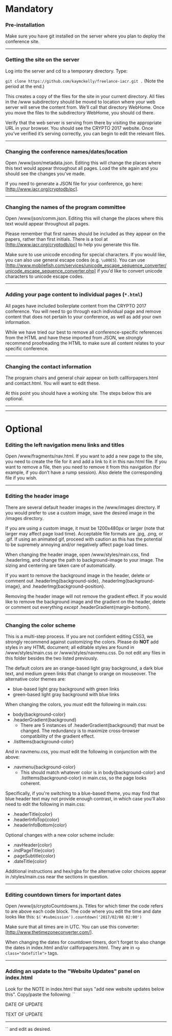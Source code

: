 # Mandatory
### Pre-installation
Make sure you have git installed on the server where you plan to deploy the conference site.

___

### Getting the site on the server
Log into the server and cd to a temporary directory. Type:

``git clone https://github.com/kaymckelly/freelance-iacr.git .`` (Note the period at the end.)

This creates a copy of the files for the site in your current directory. All files in the /www subdirectory should be moved to location where your web server will serve the content from. We’ll call that directory WebHome. Once you move the files to the subdirectory WebHome, you should cd there.

Verify that the web server is serving from there by visiting the appropriate URL in your browser. You should see the CRYPTO 2017 website. Once you’ve verified it’s serving correctly, you can begin to edit the relevant files.

___

### Changing the conference names/dates/location
Open /www/json/metadata.json. Editing this will change the places where this text would appear throughout all pages. Load the site again and you should see the changes you’ve made.

If you need to generate a JSON file for your conference, go here: [http://www.iacr.org/cryptodb/pc].

___

### Changing the names of the program committee
Open /www/json/comm.json. Editing this will change the places where this text would appear throughout all pages.

Please remember that first names should be included as they appear on the papers, rather than first initials. There is a tool at [http://www.iacr.org/cryptodb/pc] to help you generate this file.

Make sure to use unicode encoding for special characters. If you would like, you can also use general escape codes (e.g. ``\u00E5``). You can use [http://www.mobilefish.com/services/unicode_escape_sequence_converter/unicode_escape_sequence_converter.php] if you'd like to convert unicode characters to unicode escape codes.

___

### Adding your page content to individual pages (``*.html``)
All pages have included boilerplate content from the CRYPTO 2017 conference. You will need to go through each individual page and remove content that does not pertain to your conference, as well as add your own information.

While we have tried our best to remove all conference-specific references from the HTML and have these imported from JSON, we *strongly* recommend proofreading the HTML to make sure all content relates to your specific conference.

___

### Changing the contact information
The program chairs and general chair appear on both callforpapers.html and contact.html. You will want to edit these.

At this point you should have a working site. The steps below this are optional.

___
___

# Optional
### Editing the left navigation menu links and titles
Open /www/fragments/nav.html. If you want to add a new page to the site, you need to create the file for it and add a link to it in this nav.html file. If you want to remove a file, then you need to remove it from this navigation (for example, if you don’t have a rump session). Also delete the corresponding file if you wish.

___

### Editing the header image
There are several default header images in the /www/images directory. If you would prefer to use a custom image, save the desired image in the /images directory.

If you are using a custom image, it must be 1200x480px or larger (note that larger may affect page load time). Acceptable file formats are .jpg, .png, or .gif. If using an animated gif, proceed with caution as this has the potential to be supremely annoying and/or negatively affect page load times.

When changing the header image, open /www/styles/main.css, find .headerImg, and change the path to background-image to your image. The sizing and centering are taken care of automatically.

If you want to remove the background image in the header, delete or comment out .headerImg{background-side}, .headerImg{background-image}, and .headerImg{background-position}.

Removing the header image will not remove the gradient effect. If you would like to remove the background image and the gradient on the header, delete or comment out everything *except* .headerGradient{margin-bottom}.

___

### Changing the color scheme
This is a multi-step process. If you are not confident editing CSS3, we strongly recommend against customizing the colors. Please do **NOT** add styles in any HTML document; all editable styles are found in /www/styles/main.css or /www/styles/navmenu.css. Do not edit any files in this folder besides the two listed previously.

The default colors are an orange-based light gray background, a dark blue text, and medium green links that change to orange on mouseover. The alternative color themes are:
- blue-based light gray background with green links
- green-based light gray background with blue links

When changing the colors, you *must* edit the following in main.css:
- body{background-color}
- .headerGradient{background}
  - There are 5 instances of .headerGradient{background} that must be changed. The redundancy is to maximize cross-browser compatibility of the gradient effect.
- .listItems{background-color}

And in navmenu.css, you *must* edit the following in conjunction with the above:
- .navmenu{background-color}
  - This should match whatever color is in body{background-color} and .listItems{background-color} in main.css, so the page looks coherent.

Specifically, if you're switching to a blue-based theme, you may find that blue header text may not provide enough contrast, in which case you'll also need to edit the following in main.css:
- .headerTitle{color}
- .headerInfoTop{color}
- .headerInfoBottom{color}

Optional changes with a new color scheme include:
- .navHeader{color}
- .indPageTitle{color}
- .pageSubtitle{color}
- .dateTitle{color}

Additional instructions and hex/rgba for the alternative color choices appear in /styles/main.css near the sections in question.

___

### Editing countdown timers for important dates
Open /www/js/cryptoCountdowns.js. Titles for which timer the code refers to are above each code block. The code where you edit the time and date looks like this: ``$('#submission').countdown('2017/02/08 02:00')``

Make sure that all times are in UTC. You can use this converter: [http://www.thetimezoneconverter.com/].

When changing the dates for countdown timers, don't forget to also change the dates in index.html and/or callforpapers.html. They are in ``<p class="dateTitle">`` tags.

___

### Adding an update to the "Website Updates" panel on index.html
Look for the NOTE in index.html that says "add new website updates below this". Copy/paste the following:
``<div class="row">
  <div class="col-xs-4">
    <p class="dateTitle">
      DATE OF UPDATE
    </p>
  </div>
  <div class="col-xs-8">
    <p class="dateText">
      TEXT OF UPDATE
    </p>
  </div>
</div>
<hr />``
and edit as desired.
